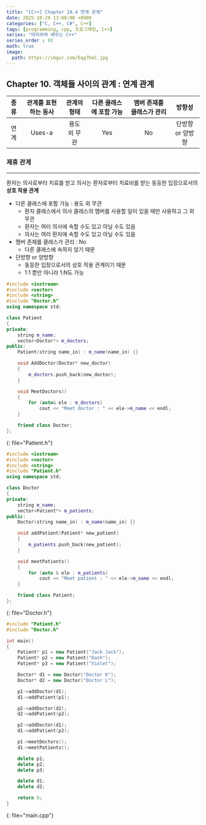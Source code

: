 ```yaml
---
title: "[C++] Chapter 10.4 연계 관계"
date: 2025-10-29 13:00:00 +0900
categories: ["C, C++, C#", C++]
tags: [programming, cpp, 프로그래밍, C++]
series: "따라하며 배우는 C++"
series_order : 93
math: true
image:
  path: https://imgur.com/Eqg7DeC.jpg
---
```


## Chapter 10. 객체들 사이의 관계 : 연계 관계

| 종류  | 관계를 표현하는 동사 | 관계의 형태  | 다른 클래스에 포함 가능 | 멤버 존재를 클래스가 관리 |      방향성      |
| :---: | :------------------: | :----------: | :---------------------: | :-----------------------: | :--------------: |
| 연계  |        Uses-a        | 용도 외 무관 |           Yes           |            No             | 단방향 or 양방향 |

### 제휴 관계

---

환자는 의사로부터 치료를 받고 의사는 환자로부터 치료비를 받는 동등한 입장으로서의 **상호 작용 관계**

- 다른 클래스에 포함 가능 : 용도 외 무관
  - 환자 클래스에서 의사 클래스의 멤버를 사용할 일이 있을 때만 사용하고 그 외 무관
  - 환자는 여러 의사에 속할 수도 있고 아닐 수도 있음
  - 의사는 여러 환자에 속할 수도 있고 아닐 수도 있음
- 멤버 존재를 클래스가 관리 : No
  - 다른 클래스에 속하지 않기 때문
- 단방향 or 양방향
  - 동등한 입장으로서의 상호 작용 관계이기 때문
  - 1:1 뿐만 아니라 1:N도 가능

```cpp
#include <iostream>
#include <vector>
#include <string>
#include "Doctor.h"
using namespace std;

class Patient
{
private:
    string m_name;
    vector<Doctor*> m_doctors;
public:
    Patient(string name_in) : m_name(name_in) {}

    void AddDoctor(Doctor* new_doctor)
    {
        m_doctors.push_back(new_doctor);  
    }

    void MeetDoctors()
    {
        for (auto& ele : m_doctors)
            cout << "Meet doctor : " << ele->m_name << endl;
    }

    friend class Doctor;
};

```
{: file="Patient.h"}

```cpp
#include <iostream>
#include <vector>
#include <string>
#include "Patient.h"
using namespace std;

class Doctor
{
private:
    string m_name;
    vector<Patient*> m_patients;
public:
    Doctor(string name_in) : m_name(name_in) {}

    void addPatient(Patient* new_patient)
    {
        m_patients.push_back(new_patient);
    }

    void meetPatients()
    {
        for (auto & ele : m_patients)
            cout << "Meet patient : " << ele->m_name << endl;
    }

    friend class Patient;
};
```
{: file="Doctor.h"}

```cpp
#include "Patient.h"
#include "Doctor.h"

int main()
{
    Patient* p1 = new Patient("Jack Jack");
    Patient* p2 = new Patient("Dash");
    Patient* p3 = new Patient("Violet");

    Doctor* d1 = new Doctor("Doctor K");
    Doctor* d2 = new Doctor("Doctor L");

    p1->addDoctor(d1);
    d1->addPatient(p1);

    p2->addDoctor(d2);
    d2->addPatient(p2);

    p2->addDoctor(d1);
    d1->addPatient(p2);

    p1->meetDoctors(); 
    d1->meetPatients();

    delete p1;
    delete p2;
    delete p3;

    delete d1;
    delete d2;

    return 0;
}
```
{: file="main.cpp"}
